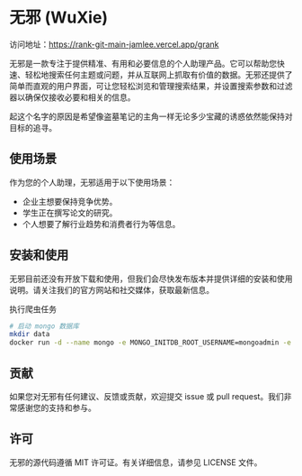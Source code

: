 # 无邪 (WuXie)

访问地址：https://rank-git-main-jamlee.vercel.app/grank

无邪是一款专注于提供精准、有用和必要信息的个人助理产品。它可以帮助您快速、轻松地搜索任何主题或问题，并从互联网上抓取有价值的数据。无邪还提供了简单而直观的用户界面，可让您轻松浏览和管理搜索结果，并设置搜索参数和过滤器以确保仅接收必要和相关的信息。

起这个名字的原因是希望像盗墓笔记的主角一样无论多少宝藏的诱惑依然能保持对目标的追寻。

## 使用场景

作为您的个人助理，无邪适用于以下使用场景：

- 企业主想要保持竞争优势。
- 学生正在撰写论文的研究。
- 个人想要了解行业趋势和消费者行为等信息。

## 安装和使用

无邪目前还没有开放下载和使用，但我们会尽快发布版本并提供详细的安装和使用说明。请关注我们的官方网站和社交媒体，获取最新信息。

执行爬虫任务
```bash
# 启动 mongo 数据库
mkdir data
docker run -d --name mongo -e MONGO_INITDB_ROOT_USERNAME=mongoadmin -e MONGO_INITDB_ROOT_PASSWORD=secret -v `pwd`/data:/data/db -p 27017:27017 mongo
```

## 贡献

如果您对无邪有任何建议、反馈或贡献，欢迎提交 issue 或 pull request。我们非常感谢您的支持和参与。

## 许可

无邪的源代码遵循 MIT 许可证。有关详细信息，请参见 LICENSE 文件。

